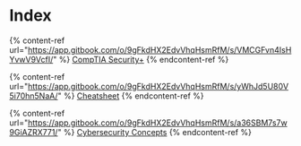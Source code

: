 # Index

{% content-ref url="https://app.gitbook.com/o/9gFkdHX2EdvVhqHsmRfM/s/VMCGFvn4IsHYvwV9VcfI/" %}
[CompTIA Security+](https://app.gitbook.com/o/9gFkdHX2EdvVhqHsmRfM/s/VMCGFvn4IsHYvwV9VcfI/)
{% endcontent-ref %}

{% content-ref url="https://app.gitbook.com/o/9gFkdHX2EdvVhqHsmRfM/s/yWhJd5U80V5i70hn5NaA/" %}
[Cheatsheet](https://app.gitbook.com/o/9gFkdHX2EdvVhqHsmRfM/s/yWhJd5U80V5i70hn5NaA/)
{% endcontent-ref %}

{% content-ref url="https://app.gitbook.com/o/9gFkdHX2EdvVhqHsmRfM/s/a36SBM7s7w9GiAZRX771/" %}
[Cybersecurity Concepts](https://app.gitbook.com/o/9gFkdHX2EdvVhqHsmRfM/s/a36SBM7s7w9GiAZRX771/)
{% endcontent-ref %}

